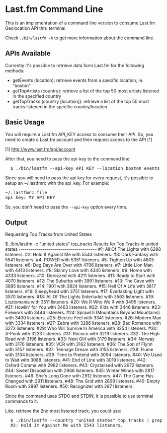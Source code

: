 Last.fm Command Line
====================

This is an implementation of a command line version to consume Last.fm
Geolocation API thru terminal.

Check `./bin/lastfm -h` to get more information about the command line.

APIs Available
--------------

Currently it's possible to retrieve data form Last.fm for the following
methods:

* getEvents (location): retrieve events from a specific location, ie. "boston"
* getTopArtists (country): retrieve a list of the top 50 most artists listened
  in the specified country
* getTopTracks (country [location]): retrieve a list of the top 50 most tracks
  listened in the specific country/location

Basic Usage
-----------

You will require a Last.fm API_KEY access to consume their API. So, you need to
create a Last.fm account and then request access to the API [1]

[1] http://www.last.fm/api/account

After that, you need to pass the api-key to the command line:

<pre>
  $ ./bin/lastfm --api-key API_KEY --location boston events
</pre>

Since you will need to pass the api key for every request, it's possible to
setup an ~/.lastfmrc with the api_key. For example:

<pre>
~/.lastfmrc file
api_key: MY_API_KEY
</pre>

So, you don't need to pass the `--api-key` option every time.

Output
------

Requesting Top Tracks from United States

<ptr>
  $ ./bin/lastfm -c "united states" top_tracks
  Results for Top Tracks in united states
  ---------------------------------------
  #1: All Of The Lights with 6288 listeners.
  #2: Hold It Against Me with 5543 listeners.
  #3: Dark Fantasy with 5541 listeners.
  #4: POWER with 5351 listeners.
  #5: Tighten Up with 4805 listeners.
  #6: Dog Days Are Over with 4706 listeners.
  #7: Little Lion Man with 4413 listeners.
  #8: Skinny Love with 4345 listeners.
  #9: Home with 4333 listeners.
  #10: Derezzed with 4211 listeners.
  #11: Ready to Start with 4070 listeners.
  #12: The Suburbs with 3991 listeners.
  #13: The Cave with 3885 listeners.
  #14: 1901 with 3824 listeners.
  #15: Hell Of A Life with 3817 listeners.
  #16: Sleepyhead with 3751 listeners.
  #17: Everlasting Light with 3570 listeners.
  #18: All Of The Lights (Interlude) with 3563 listeners.
  #19: Lisztomania with 3511 listeners.
  #20: We R Who We R with 3495 listeners.
  #21: Howlin' for You with 3463 listeners.
  #22: Kids with 3446 listeners.
  #23: Firework with 3444 listeners.
  #24: Sprawl II (Mountains Beyond Mountains) with 3400 listeners.
  #25: Electric Feel with 3341 listeners.
  #26: Modern Man with 3334 listeners.
  #27: Zebra with 3286 listeners.
  #28: Bad Romance with 3272 listeners.
  #29: Who Will Survive In America with 3254 listeners.
  #30: A-Punk with 3223 listeners.
  #31: Rococo with 3219 listeners.
  #32: The High Road with 3196 listeners.
  #33: Next Girl with 3179 listeners.
  #34: Norway with 3176 listeners.
  #35: VCR with 3162 listeners.
  #36: The Son of Flynn with 3157 listeners.
  #37: Teenage Dream with 3155 listeners.
  #38: Flume with 3134 listeners.
  #39: Time to Pretend with 3094 listeners.
  #40: We Used to Wait with 3088 listeners.
  #41: End of Line with 3019 listeners.
  #42: Oxford Comma with 2982 listeners.
  #43: Crystalised with 2972 listeners.
  #44: Sweet Disposition with 2966 listeners.
  #45: Winter Winds with 2917 listeners.
  #46: She's Long Gone with 2912 listeners.
  #47: The Game Has Changed with 2911 listeners.
  #48: The Grid with 2898 listeners.
  #49: Empty Room with 2897 listeners.
  #50: Recognizer with 2871 listeners.
</pre>

Since the command uses STDO and STDIN, it is possible to use terminal commands
to it.

Like, retrieve the 2nd most listened track, you could use:

<pre>
  $ ./bin/lastfm --country "united states" top_tracks | grep "#2"
  #2: Hold It Against Me with 5543 listeners.
</pre>
